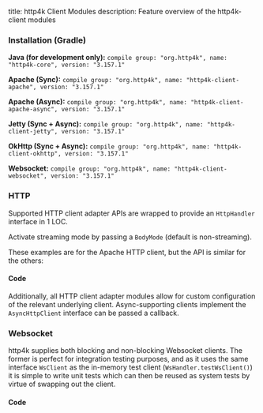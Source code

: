 title: http4k Client Modules
description: Feature overview of the http4k-client modules

### Installation (Gradle)
**Java (for development only):** ```compile group: "org.http4k", name: "http4k-core", version: "3.157.1"```

**Apache (Sync):** ```compile group: "org.http4k", name: "http4k-client-apache", version: "3.157.1"```

**Apache (Async):** ```compile group: "org.http4k", name: "http4k-client-apache-async", version: "3.157.1"```

**Jetty (Sync + Async):** ```compile group: "org.http4k", name: "http4k-client-jetty", version: "3.157.1"```

**OkHttp (Sync + Async):** ```compile group: "org.http4k", name: "http4k-client-okhttp", version: "3.157.1"```

**Websocket:** ```compile group: "org.http4k", name: "http4k-client-websocket", version: "3.157.1"```

### HTTP
Supported HTTP client adapter APIs are wrapped to provide an `HttpHandler` interface in 1 LOC.

Activate streaming mode by passing a `BodyMode` (default is non-streaming).

These examples are for the Apache HTTP client, but the API is similar for the others:

#### Code [<img class="octocat"/>](https://github.com/http4k/http4k/blob/master/src/docs/guide/modules/clients/example_http.kt)
<script src="https://gist-it.appspot.com/https://github.com/http4k/http4k/blob/master/src/docs/guide/modules/clients/example_http.kt"></script>

Additionally, all HTTP client adapter modules allow for custom configuration of the relevant underlying client. Async-supporting clients implement the `AsyncHttpClient` interface can be passed a callback.

### Websocket
http4k supplies both blocking and non-blocking Websocket clients. The former is perfect for integration testing purposes, and as it uses the same interface `WsClient` as the in-memory test client (`WsHandler.testWsClient()`) it is simple to write unit tests which can then be reused as system tests by virtue of swapping out the client.

#### Code [<img class="octocat"/>](https://github.com/http4k/http4k/blob/master/src/docs/guide/modules/clients/example_websocket.kt)
<script src="https://gist-it.appspot.com/https://github.com/http4k/http4k/blob/master/src/docs/guide/modules/clients/example_websocket.kt"></script>
